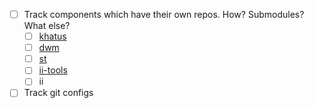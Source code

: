 - [ ] Track components which have their own repos. How? Submodules? What else?
    - [ ] [khatus](https://github.com/khandkar/khatus)
    - [ ] [dwm](https://github.com/khandkar/dwm)
    - [ ] [st](https://github.com/khandkar/st)
    - [ ] [ii-tools](https://github.com/khandkar/ii-tools)
    - [ ] ii
- [ ] Track git configs

